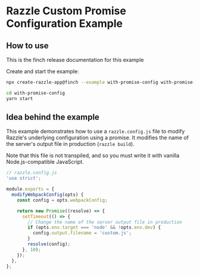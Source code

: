 # Razzle Custom Promise Configuration Example

## How to use

<!-- START install generated instructions please keep comment here to allow auto update -->
<!-- DON'T EDIT THIS SECTION, INSTEAD RE-RUN yarn update-examples TO UPDATE -->
This is the finch release documentation for this example

Create and start the example:

```bash
npx create-razzle-app@finch --example with-promise-config with-promise-config

cd with-promise-config
yarn start
```
<!-- END install generated instructions please keep comment here to allow auto update -->

## Idea behind the example
This example demonstrates how to use a `razzle.config.js` file to modify Razzle's
underlying configuration using a promise. It modifies the name of the server's output file
in production (`razzle build`).

Note that this file is not transpiled, and so you must write it with vanilla
Node.js-compatible JavaScript.

```js
// razzle.config.js
'use strict';

module.exports = {
  modifyWebpackConfig(opts) {
    const config = opts.webpackConfig;

    return new Promise((resolve) => {
      setTimeout(() => {
        // Change the name of the server output file in production
        if (opts.env.target === 'node' && !opts.env.dev) {
          config.output.filename = 'custom.js';
        }
        resolve(config);
      }, 10);
    });
  },
};

```
